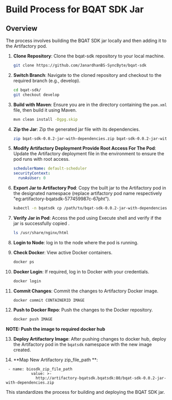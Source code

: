 # Build Process for BQAT SDK Jar

## Overview
The process involves building the BQAT SDK jar locally and then adding it to the Artifactory pod.

1. **Clone Repository**:
   Clone the bqat-sdk repository to your local machine.
   ```bash
   git clone https://github.com/JanardhanBS-SyncByte/bqat-sdk
   ```

2. **Switch Branch**:
   Navigate to the cloned repository and checkout to the required branch (e.g., develop).
   ```bash
   cd bqat-sdk/
   git checkout develop
   ```

3. **Build with Maven**:
   Ensure you are in the directory containing the `pom.xml` file, then build it using Maven.
   ```bash
   mvn clean install -Dgpg.skip
   ```

4. **Zip the Jar**:
   Zip the generated jar file with its dependencies.
   ```bash
   zip bqat-sdk-0.0.2-jar-with-dependencies.zip bqat-sdk-0.0.2-jar-with-dependencies.jar
   ```

5. **Modify Artifactory Deployment Provide Root Access For The Pod**:
   Update the Artifactory deployment file in the environment to ensure the pod runs with root access.
   ```yaml
   schedulerName: default-scheduler
   securityContext:
     runAsUser: 0
   ```

6. **Export Jar to Artifactory Pod**:
   Copy the built jar to the Artifactory pod in the designated namespace (replace artifactory pod name respectively "eg:artifactory-bqatsdk-577459987c-67pht").
   ```bash
   kubectl -n bqatsdk cp /path/to/bqat-sdk-0.0.2-jar-with-dependencies.zip artifactory-bqatsdk-577459987c-67pht:/usr/share/nginx/html
   ```

7. **Verify Jar in Pod**:
   Access the pod using Execute shell and verify if the jar is successfully copied .
   ```bash
   ls /usr/share/nginx/html
   ```

8. **Login to Node**:
   log in to the node where the pod is running.

9. **Check Docker**:
   View active Docker containers.
   ```bash
   docker ps
   ```

10. **Docker Login**:
    If required, log in to Docker with your credentials.
    ```bash
    docker login
    ```

11. **Commit Changes**:
    Commit the changes to Artifactory Docker image.
    ```bash
    docker commit CONTAINERID IMAGE
    ```

12. **Push to Docker Repo**:
    Push the changes to the Docker repository.
    ```bash
    docker push IMAGE
    ```
 **NOTE: Push the image to required docker hub**   

13. **Deploy Artifactory Image**:
    After pushing changes to docker hub, deploy the Artifactory pod in the `bqatsdk` namespace with the new image created.

14. **Map New Artifactory zip_file_path **: 
   ```
    - name: biosdk_zip_file_path
              value: >-
                http://artifactory-bqatsdk.bqatsdk:80/bqat-sdk-0.0.2-jar-with-dependencies.zip 
   ```


This standardizes the process for building and deploying the BQAT SDK jar.

